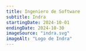 ```yaml
---
title: Ingeniero de Software
subtitle: Indra
startingDate: 2024-10-01
endingDate: 2024-10-30
imageSource: "indra.svg"
imageAlt: "Logo de Indra"
---
```

